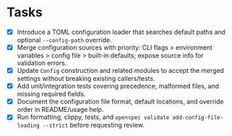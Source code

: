 # Tasks

- [x] Introduce a TOML configuration loader that searches default paths and optional `--config-path` override.
- [x] Merge configuration sources with priority: CLI flags > environment variables > config file > built-in defaults; expose source info for validation errors.
- [x] Update `Config` construction and related modules to accept the merged settings without breaking existing callers/tests.
- [x] Add unit/integration tests covering precedence, malformed files, and missing required fields.
- [x] Document the configuration file format, default locations, and override order in README/usage help.
- [x] Run formatting, clippy, tests, and `openspec validate add-config-file-loading --strict` before requesting review.
